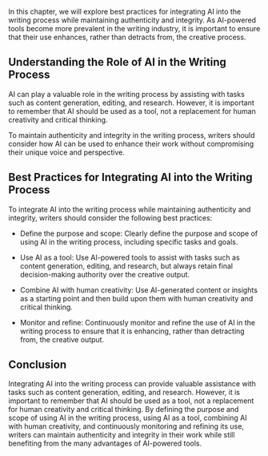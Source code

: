 
In this chapter, we will explore best practices for integrating AI into the writing process while maintaining authenticity and integrity. As AI-powered tools become more prevalent in the writing industry, it is important to ensure that their use enhances, rather than detracts from, the creative process.

Understanding the Role of AI in the Writing Process
---------------------------------------------------

AI can play a valuable role in the writing process by assisting with tasks such as content generation, editing, and research. However, it is important to remember that AI should be used as a tool, not a replacement for human creativity and critical thinking.

To maintain authenticity and integrity in the writing process, writers should consider how AI can be used to enhance their work without compromising their unique voice and perspective.

Best Practices for Integrating AI into the Writing Process
----------------------------------------------------------

To integrate AI into the writing process while maintaining authenticity and integrity, writers should consider the following best practices:

* Define the purpose and scope: Clearly define the purpose and scope of using AI in the writing process, including specific tasks and goals.

* Use AI as a tool: Use AI-powered tools to assist with tasks such as content generation, editing, and research, but always retain final decision-making authority over the creative output.

* Combine AI with human creativity: Use AI-generated content or insights as a starting point and then build upon them with human creativity and critical thinking.

* Monitor and refine: Continuously monitor and refine the use of AI in the writing process to ensure that it is enhancing, rather than detracting from, the creative output.

Conclusion
----------

Integrating AI into the writing process can provide valuable assistance with tasks such as content generation, editing, and research. However, it is important to remember that AI should be used as a tool, not a replacement for human creativity and critical thinking. By defining the purpose and scope of using AI in the writing process, using AI as a tool, combining AI with human creativity, and continuously monitoring and refining its use, writers can maintain authenticity and integrity in their work while still benefiting from the many advantages of AI-powered tools.
